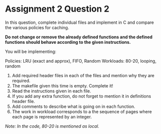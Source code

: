 # Assignment 2 Question 2

In this question, complete individual files and implement in C and compare the various policies for caching. 

**Do not change or remove the already defined functions and the defined functions should behave according to the given instructions.**

You will be implementing: 

Policies: LRU (exact and approx), FIFO, Random
Workloads: 80-20, looping, random

1. Add required header files in each of the files and mention why they are required.
2. The makefile given this time is empty. Complete it!
3. Read the instructions given in each file.
4. If you add any extra function, do not forget to mention it in definitions header file.
5. Add comments to describe what is going on in each function.
6. The work in workload corresponds to a the sequence of pages where each page is represented by an integer.

*Note: In the code, 80-20 is mentioned as local.*
